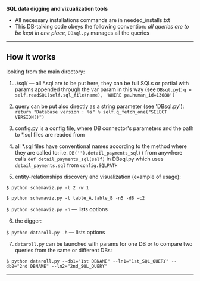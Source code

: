 **SQL data digging and vizualization tools**

* All necessary installations commands are in needed_installs.txt
* This DB-talking code obeys the following convention: *all queries are to be kept in one place*, `DBsql.py` manages all the queries

---

## How it works

looking from the main directory:

1. ./sql/ — all *.sql are to be put here, they can be full SQLs or partial with params appended through the var param in this way (see `DBsql.py`):
`q = self.readSQL(self.sql_file(name), 'WHERE pa.human_id=13688')`

2. query can be put also directly as a string parameter (see 'DBsql.py'):
`return "Database version : %s" % self.q_fetch_one("SELECT VERSION()")`

3. config.py is a config file, where DB connector's parameters and the path to *.sql files are readed from

4. all *.sql files have conventional names according to the method where they are called to: i.e.
`DB('').detail_payments_sql()` from anywhere calls `def detail_payments_sql(self)` in DBsql.py which uses `detail_payments.sql` from `config.SQLPATH`

5. entity-relationships discovery and visualization (example of usage):

`$ python schemaviz.py -l 2 -w 1`

`$ python schemaviz.py -t table_A,table_B -n5 -d8 -c2`

`$ python schemaviz.py -h` — lists options

6. the digger:

`$ python dataroll.py -h` — lists options

7. `dataroll.py` can be launched with params for one DB or to compare two queries from the same or different DBs:

`$ python dataroll.py --db1="1st DBNAME" --ln1="1st_SQL_QUERY" --db2="2nd DBNAME" --ln2="2nd_SQL_QUERY"`

---


